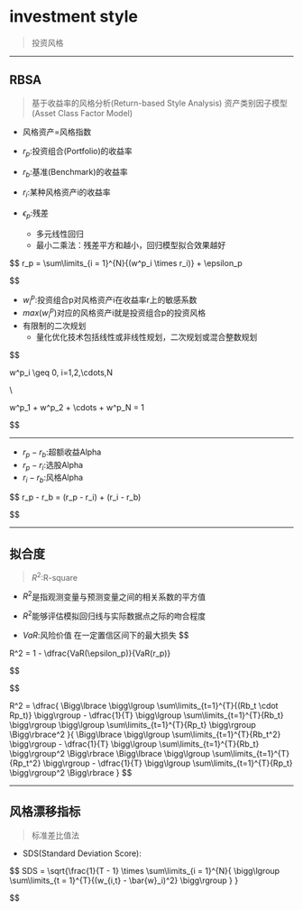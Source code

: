 
# investment style
> 投资风格


---
## RBSA
> 基于收益率的风格分析(Return-based Style Analysis)
> 资产类别因子模型(Asset Class Factor Model)

- 风格资产=风格指数

- $r_p$:投资组合(Portfolio)的收益率
- $r_b$:基准(Benchmark)的收益率


- $r_i$:某种风格资产i的收益率

- $\epsilon_p$:残差
    - 多元线性回归
    - 最小二乘法：残差平方和越小，回归模型拟合效果越好

$$
r_p = \sum\limits_{i = 1}^{N}{(w^p_i \times r_i)} + \epsilon_p

$$
- $w^p_i$:投资组合p对风格资产i在收益率r上的敏感系数
- $max(w^p_i)$对应的风格资产i就是投资组合p的投资风格
- 有限制的二次规划
    - 量化优化技术包括线性或非线性规划，二次规划或混合整数规划

$$

w^p_i \geq 0, i=1,2,\cdots,N

\\

w^p_1 + w^p_2 + \cdots + w^p_N = 1

$$


---
- $r_p - r_b$:超额收益Alpha
- $r_p - r_i$:选股Alpha
- $r_i - r_b$:风格Alpha

$$
r_p - r_b = (r_p - r_i) + (r_i - r_b)

$$

---
## 拟合度
> $R^2$:R-square

- $R^2$是指观测变量与预测变量之间的相关系数的平方值
- $R^2$能够评估模拟回归线与实际数据点之际的吻合程度

- $VaR$:风险价值
在一定置信区间下的最大损失
$$

R^2 = 1 - \dfrac{VaR(\epsilon_p)}{VaR(r_p)}

$$


$$

R^2 = \dfrac{
    \Bigg\lbrace
    \bigg\lgroup \sum\limits_{t=1}^{T}{(Rb_t \cdot Rp_t)} \bigg\rgroup
     - \dfrac{1}{T}
    \bigg\lgroup \sum\limits_{t=1}^{T}{Rb_t} \bigg\rgroup
    \bigg\lgroup \sum\limits_{t=1}^{T}{Rp_t} \bigg\rgroup
    \Bigg\rbrace^2
}{
    \Bigg\lbrace
    \bigg\lgroup \sum\limits_{t=1}^{T}{Rb_t^2} \bigg\rgroup
     - \dfrac{1}{T}
    \bigg\lgroup \sum\limits_{t=1}^{T}{Rb_t} \bigg\rgroup^2
    \Bigg\rbrace
    \Bigg\lbrace
    \bigg\lgroup \sum\limits_{t=1}^{T}{Rp_t^2} \bigg\rgroup
     - \dfrac{1}{T}
    \bigg\lgroup \sum\limits_{t=1}^{T}{Rp_t} \bigg\rgroup^2
    \Bigg\rbrace
}
$$


---
## 风格漂移指标
> 标准差比值法
- SDS(Standard Deviation Score):


$$
SDS = \sqrt{\frac{1}{T - 1} \times \sum\limits_{i = 1}^{N}{
    \bigg\lgroup
    \sum\limits_{t = 1}^{T}{(w_{i,t} - \bar{w}_i)^2}
    \bigg\rgroup
    }
}

$$

